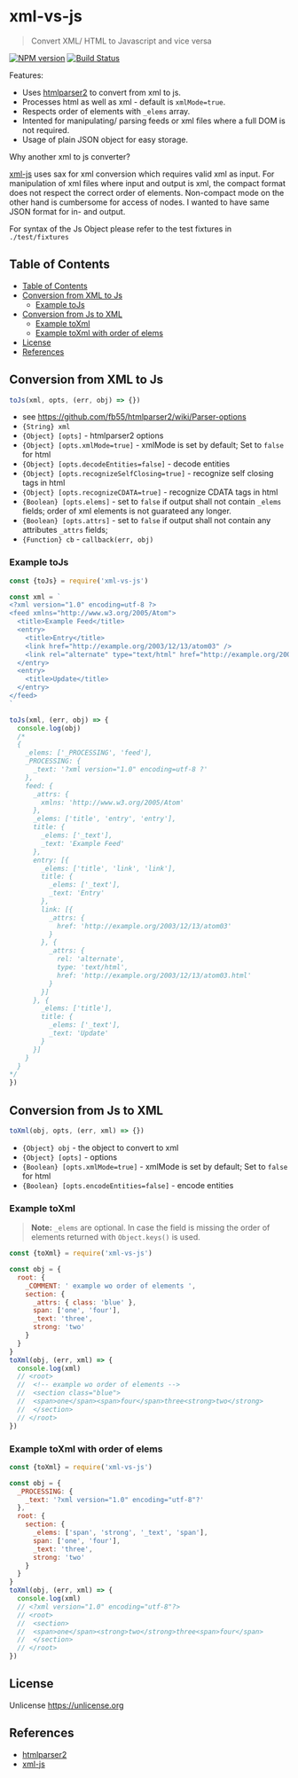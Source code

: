 # xml-vs-js

> Convert XML/ HTML to Javascript and vice versa

[![NPM version](https://badge.fury.io/js/xml-vs-js.svg)](https://www.npmjs.com/package/xml-vs-js/)
[![Build Status](https://travis-ci.org/commenthol/xml-vs-js.svg?branch=master)](https://travis-ci.org/commenthol/xml-vs-js)

Features:
- Uses [htmlparser2][] to convert from xml to js.
- Processes html as well as xml - default is `xmlMode=true`.
- Respects order of elements with `_elems` array.
- Intented for manipulating/ parsing feeds or xml files where a full DOM is not required.
- Usage of plain JSON object for easy storage.

Why another xml to js converter?

[xml-js][] uses sax for xml conversion which requires valid xml as input.
For manipulation of xml files where input and output is xml, the compact format
does not respect the correct order of elements.
Non-compact mode on the other hand is cumbersome for access of nodes.
I wanted to have same JSON format for in- and output.

For syntax of the Js Object please refer to the test fixtures in `./test/fixtures`

## Table of Contents

<!-- TOC depthFrom:2 depthTo:6 withLinks:1 updateOnSave:1 orderedList:0 -->

- [Table of Contents](#table-of-contents)
- [Conversion from XML to Js](#conversion-from-xml-to-js)
	- [Example toJs](#example-tojs)
- [Conversion from Js to XML](#conversion-from-js-to-xml)
	- [Example toXml](#example-toxml)
	- [Example toXml with order of elems](#example-toxml-with-order-of-elems)
- [License](#license)
- [References](#references)

<!-- /TOC -->

## Conversion from XML to Js

```js
toJs(xml, opts, (err, obj) => {})
```

- see <https://github.com/fb55/htmlparser2/wiki/Parser-options>
- `{String} xml`
- `{Object} [opts]` - htmlparser2 options
- `{Object} [opts.xmlMode=true]` - xmlMode is set by default; Set to `false` for html
- `{Object} [opts.decodeEntities=false]` - decode entities
- `{Object} [opts.recognizeSelfClosing=true]` - recognize self closing tags in html
- `{Object} [opts.recognizeCDATA=true]` - recognize CDATA tags in html
- `{Boolean} [opts.elems]` - set to `false` if output shall not contain `_elems` fields; order of xml elements is not guarateed any longer.
- `{Boolean} [opts.attrs]` - set to `false` if output shall not contain any attributes `_attrs` fields;
- `{Function} cb` - `callback(err, obj)`

### Example toJs

```js
const {toJs} = require('xml-vs-js')

const xml = `
<?xml version="1.0" encoding=utf-8 ?>
<feed xmlns="http://www.w3.org/2005/Atom">
  <title>Example Feed</title>
  <entry>
    <title>Entry</title>
    <link href="http://example.org/2003/12/13/atom03" />
    <link rel="alternate" type="text/html" href="http://example.org/2003/12/13/atom03.html"/>
  </entry>
  <entry>
    <title>Update</title>
  </entry>
</feed>
`

toJs(xml, (err, obj) => {
  console.log(obj)
  /*
  {
    _elems: ['_PROCESSING', 'feed'],
    _PROCESSING: {
      _text: '?xml version="1.0" encoding=utf-8 ?'
    },
    feed: {
      _attrs: {
        xmlns: 'http://www.w3.org/2005/Atom'
      },
      _elems: ['title', 'entry', 'entry'],
      title: {
        _elems: ['_text'],
        _text: 'Example Feed'
      },
      entry: [{
        _elems: ['title', 'link', 'link'],
        title: {
          _elems: ['_text'],
          _text: 'Entry'
        },
        link: [{
          _attrs: {
            href: 'http://example.org/2003/12/13/atom03'
          }
        }, {
          _attrs: {
            rel: 'alternate',
            type: 'text/html',
            href: 'http://example.org/2003/12/13/atom03.html'
          }
        }]
      }, {
        _elems: ['title'],
        title: {
          _elems: ['_text'],
          _text: 'Update'
        }
      }]
    }
  }
*/    
})
```

## Conversion from Js to XML

```js
toXml(obj, opts, (err, xml) => {})
```

- `{Object} obj` - the object to convert to xml
- `{Object} [opts]` - options
- `{Boolean} [opts.xmlMode=true]` - xmlMode is set by default; Set to `false` for html
- `{Boolean} [opts.encodeEntities=false]` - encode entities

### Example toXml

> **Note:** `_elems` are optional. In case the field is missing the order of elements returned with `Object.keys()` is used.

```js
const {toXml} = require('xml-vs-js')

const obj = {
  root: {
    _COMMENT: ' example wo order of elements ',
    section: {
      _attrs: { class: 'blue' },
      span: ['one', 'four'],
      _text: 'three',
      strong: 'two'
    }
  }
}
toXml(obj, (err, xml) => {
  console.log(xml)
  // <root>
  //  <!-- example wo order of elements -->
  //  <section class="blue">
  //  <span>one</span><span>four</span>three<strong>two</strong>
  //  </section>
  // </root>
})
```

### Example toXml with order of elems

```js
const {toXml} = require('xml-vs-js')

const obj = {
  _PROCESSING: {
    _text: '?xml version="1.0" encoding="utf-8"?'
  },
  root: {
    section: {
      _elems: ['span', 'strong', '_text', 'span'],
      span: ['one', 'four'],
      _text: 'three',
      strong: 'two'
    }
  }
}
toXml(obj, (err, xml) => {
  console.log(xml)
  // <?xml version="1.0" encoding="utf-8"?>
  // <root>
  //  <section>
  //  <span>one</span><strong>two</strong>three<span>four</span>
  //  </section>
  // </root>
})
```

## License

Unlicense <https://unlicense.org>

## References

- [htmlparser2][]
- [xml-js][]

[htmlparser2]: https://www.npmjs.com/package/htmlparser2
[xml-js]: https://www.npmjs.com/package/xml-js
